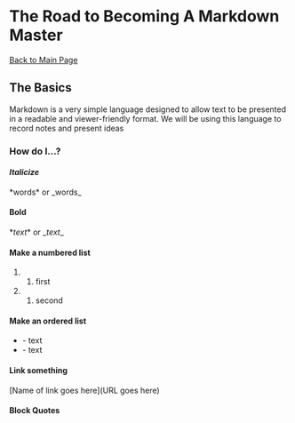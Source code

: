 # The Road to Becoming A Markdown Master

[Back to Main Page](README.md)

## The Basics

Markdown is a very simple language designed to allow text to be presented in a readable and viewer-friendly format.
We will be using this language to record notes and present ideas

### How do I...?

#### *Italicize*
\*words* or \_words_

#### **Bold**
\**text** or \__text__

#### Make a numbered list
1. 1. first
1. 1. second

#### Make an ordered list
- \- text
- \- text

#### Link something
\[Name of link goes here](URL goes here)

#### Block Quotes
